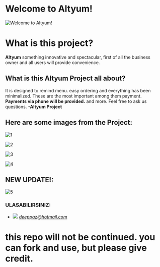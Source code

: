 ﻿# Welcome to Altyum!
![Welcome to Altyum!](https://imagizer.imageshack.com/img923/6789/A2rVFT.png)

# What is this project?

**Altyum** something innovative and spectacular, first of all the business owner and all users will provide convenience. 

## What is this Altyum Project all about?

It is designed to remind menu. easy ordering and everything has been minimalized. These are the most important among them payment. **Payments via phone will be provided.** and more. Feel free to ask us questions. **-Altyum Project**

## Here are some images from the Project:


![1](https://imagizer.imageshack.com/img924/4592/cxYTIO.png)

![2](https://imagizer.imageshack.com/img921/489/2N7J3Y.png)

![3](https://imagizer.imageshack.com/img922/113/OYCxlr.png)

![4](https://imagizer.imageshack.com/img922/2631/iChmZJ.png)

## **NEW UPDATE!:**

![5](https://imagizer.imageshack.com/img921/9066/RKvq4A.gif)


### ULASABILIRSINIZ:
- ![](http://icons.iconarchive.com/icons/iconsmind/outline/48/Mail-icon.png) *deeppaz@hotmail.com*

# this repo will not be continued. you can fork and use, but please give credit.
